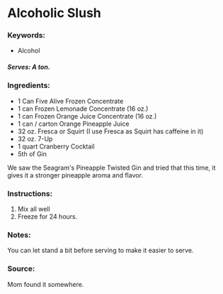 # Alcoholic Slush

### Keywords:
- Alcohol


##### Serves: A ton.

### Ingredients:
- 1 Can Five Alive Frozen Concentrate
- 1 can Frozen Lemonade Concentrate (16 oz.)
- 1 can Frozen Orange Juice Concentrate (16 oz.)
- 1 can / carton Orange Pineapple Juice
- 32 oz. Fresca or Squirt (I use Fresca as Squirt has caffeine in it)
- 32 oz. 7-Up
- 1 quart Cranberry Cocktail
- 5th of Gin



We saw the Seagram's Pineapple Twisted Gin and tried that this time, it gives it a stronger pineapple aroma and flavor.



### Instructions:
1. Mix all well
2. Freeze for 24 hours. 


### Notes:

You can let stand a bit before serving to make it easier to serve.


### Source:

Mom found it somewhere.

